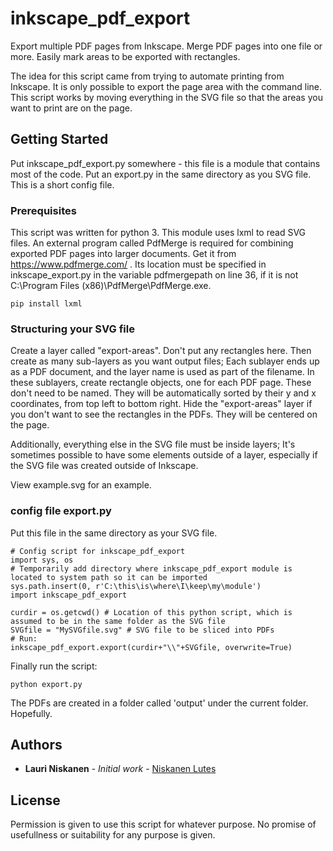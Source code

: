 # inkscape_pdf_export

Export multiple PDF pages from Inkscape. Merge PDF pages into one file or more. Easily mark areas to be exported with rectangles. 

The idea for this script came from trying to automate printing from Inkscape. It is only possible to export the page area with the command line. This script works by moving everything in the SVG file so that the areas you want to print are on the page.

## Getting Started

Put inkscape_pdf_export.py somewhere - this file is a module that contains most of the code. Put an export.py in the same directory as you SVG file. This is a short config file.

### Prerequisites

This script was written for python 3. This module uses lxml to read SVG files. An external program called PdfMerge is required for combining exported PDF pages into larger documents. Get it from https://www.pdfmerge.com/ . Its location must be specified in inkscape_export.py in the variable pdfmergepath on line 36, if it is not C:\Program Files (x86)\PdfMerge\PdfMerge.exe.

```
pip install lxml
```

### Structuring your SVG file
Create a layer called "export-areas". Don't put any rectangles here. Then create as many sub-layers as you want output files; Each sublayer ends up as a PDF document, and the layer name is used as part of the filename. In these sublayers, create rectangle objects, one for each PDF page. These don't need to be named. They will be automatically sorted by their y and x coordinates, from top left to bottom right. Hide the "export-areas" layer if you don't want to see the rectangles in the PDFs. They will be centered on the page.

Additionally, everything else in the SVG file must be inside layers; It's sometimes possible to have some elements outside of a layer, especially if the SVG file was created outside of Inkscape.

View example.svg for an example. 

### config file export.py
Put this file in the same directory as your SVG file. 
```
# Config script for inkscape_pdf_export
import sys, os
# Temporarily add directory where inkscape_pdf_export module is located to system path so it can be imported
sys.path.insert(0, r'C:\this\is\where\I\keep\my\module')
import inkscape_pdf_export

curdir = os.getcwd() # Location of this python script, which is assumed to be in the same folder as the SVG file
SVGfile = "MySVGfile.svg" # SVG file to be sliced into PDFs
# Run:
inkscape_pdf_export.export(curdir+"\\"+SVGfile, overwrite=True)
```
Finally run the script:
```
python export.py
```
The PDFs are created in a folder called 'output' under the current folder. Hopefully.

## Authors

* **Lauri Niskanen** - *Initial work* - [Niskanen Lutes](https://www.niskanenlutes.com)


## License

Permission is given to use this script for whatever purpose. No promise of usefullness or suitability for any purpose is given.
